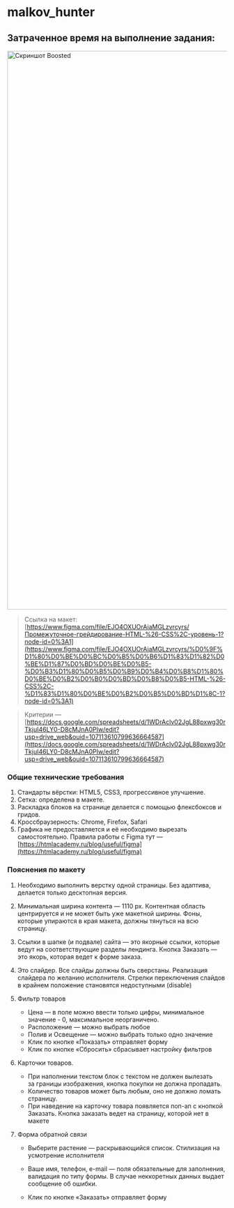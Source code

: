 # malkov_hunter

<h2>Затраченное время на выполнение задания:</h2>
<img src='https://ibb.co/jHcWVfp' width='640px' height='1280px' alt='Скриншот Boosted'>

> Ссылка на макет: 
[https://www.figma.com/file/EJO4OXUOrAiaMGLzvrcyrs/Промежуточное-грейдирование-HTML-%26-CSS%2C-уровень-1?node-id=0%3A1](https://www.figma.com/file/EJO4OXUOrAiaMGLzvrcyrs/%D0%9F%D1%80%D0%BE%D0%BC%D0%B5%D0%B6%D1%83%D1%82%D0%BE%D1%87%D0%BD%D0%BE%D0%B5-%D0%B3%D1%80%D0%B5%D0%B9%D0%B4%D0%B8%D1%80%D0%BE%D0%B2%D0%B0%D0%BD%D0%B8%D0%B5-HTML-%26-CSS%2C-%D1%83%D1%80%D0%BE%D0%B2%D0%B5%D0%BD%D1%8C-1?node-id=0%3A1)

> Критерии — [https://docs.google.com/spreadsheets/d/1WDrAclv02JgL88pxwg30rTkjuI46LY0-D8cMJnA0PIw/edit?usp=drive_web&ouid=107113610799636664587](https://docs.google.com/spreadsheets/d/1WDrAclv02JgL88pxwg30rTkjuI46LY0-D8cMJnA0PIw/edit?usp=drive_web&ouid=107113610799636664587)

### **Общие технические требования**

1. Стандарты вёрстки: HTML5, CSS3, прогрессивное улучшение.
2. Сетка: определена в макете.
3. Раскладка блоков на странице делается с помощью флексбоксов и гридов.
4. Кроссбраузерность: Chrome, Firefox, Safari
5. Графика не предоставляется и её необходимо вырезать самостоятельно. Правила работы с Figmа тут — [https://htmlacademy.ru/blog/useful/figma](https://htmlacademy.ru/blog/useful/figma)

### Пояснения по макету

1. Необходимо выполнить верстку одной страницы. Без адаптива, делается только десктопная версия. 
2. Минимальная ширина контента — 1110 px. 
Контентная область центрируется и не может быть уже макетной ширины. Фоны, которые упираются в края макета, должны тянуться на всю страницу.
3. Ссылки в шапке (и подвале) сайта — это якорные ссылки, которые ведут на соответствующие разделы лендинга. Кнопка Заказать — это якорь, которая ведет к форме заказа. 

4. Это слайдер. Все слайды должны быть сверстаны. Реализация слайдера по желанию исполнителя. 
Стрелки переключения слайдов в крайнем положение становятся недоступными (disable)

5. Фильтр товаров 
    - Цена — в поле можно ввести только цифры, минимальное значение - 0, максимальное неорганичено.
    - Расположение — можно выбрать любое
    - Полив и Освещение — можно выбрать только одно значение
    - Клик по кнопке «Показать» отправляет форму
    - Клик по кнопке «Сбросить» сбрасывает настройку фильтров

6. Карточки товаров.
    - При наполнении текстом блок с текстом не должен вылезать за границы изображения, кнопка покупки не должна пропадать.
    - Количество товаров может быть любым, оно не должно ломать страницу.
    - При наведение на карточку товара появляется поп-ап с кнопкой Заказать. Кнопка заказать ведет на страницу, которой нет в макете

7. Форма обратной связи

    - Выберите растение — раскрывающийся список. Стилизация на усмотрение исполнителя
    - Ваше имя, телефон, e-mail — поля обязательные для заполнения, валидация по типу формы. В случае неккоретных данных выдает сообщение об ошибки.

    - Клик по кнопке «Заказать» отправляет форму
